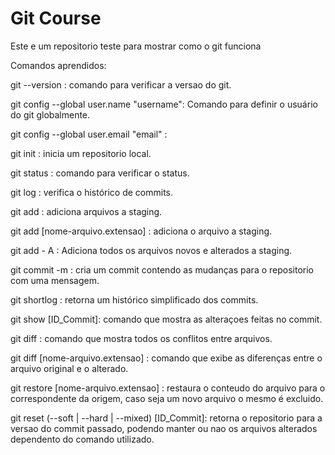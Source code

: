 # Git Course

Este e um repositorio teste para mostrar como o git funciona

Comandos aprendidos: 

git --version : comando para verificar a versao do git.

git config --global user.name "username": Comando para definir o usuário do git globalmente.

git config --global user.email "email" : 

git init : inicia um repositorio local.

git status : comando para verificar o status.

git log : verifica o histórico de commits.

git add : adiciona arquivos a staging.

git add [nome-arquivo.extensao] : adiciona o arquivo a staging.

git add - A : Adiciona todos os arquivos novos e alterados a staging.

git commit -m  : cria um commit contendo as mudanças para o repositorio com uma mensagem.

git shortlog : retorna um histórico simplificado dos commits.

git show [ID_Commit]: comando que mostra as alteraçoes feitas no commit.

git diff : comando que mostra todos os conflitos entre arquivos.

git diff [nome-arquivo.extensao] : comando que exibe as diferenças entre o arquivo original e o alterado.

git restore [nome-arquivo.extensao] : restaura o conteudo do arquivo para o correspondente da origem, caso seja um novo arquivo o mesmo é excluido. 

git reset (--soft | --hard | --mixed) [ID_Commit]: retorna o repositorio para a versao do commit passado, podendo manter ou nao os arquivos alterados dependento do comando utilizado.
